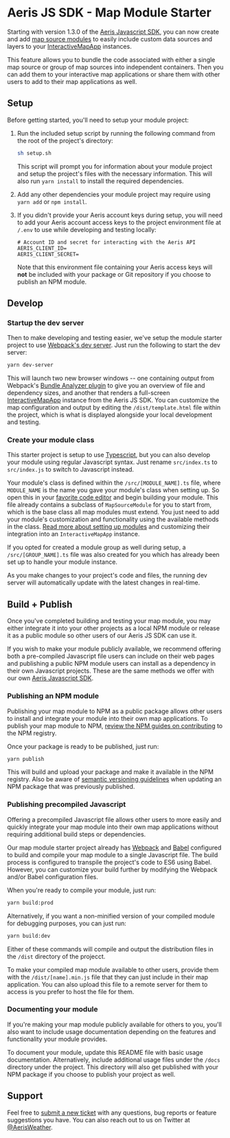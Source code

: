 Aeris JS SDK - Map Module Starter
===========================

Starting with version 1.3.0 of the [Aeris Javascript SDK](https://www.aerisweather.com/support/docs/toolkits/aeris-js-sdk/), you can now create and add [map source modules](https://www.aerisweather.com/support/docs/toolkits/aeris-js-sdk/map-modules/) to easily include custom data sources and layers to your [InteractiveMapApp](https://www.aerisweather.com/support/docs/toolkits/aeris-js-sdk/interactive-map-app/) instances. 

This feature allows you to bundle the code associated with either a single map source or group of map sources into independent containers. Then you can add them to your interactive map applications or share them with other users to add to their map applications as well.

## Setup

Before getting started, you'll need to setup your module project: 

1. Run the included setup script by running the following command from the root of the project's directory:

	```bash
	sh setup.sh
	```
	
	This script will prompt you for information about your module project and setup the project's files with the necessary information. This will also run `yarn install` to install the required dependencies.

1. Add any other dependencies your module project may require using `yarn add` or `npm install`.
1. If you didn't provide your Aeris account keys during setup, you will need to add your Aeris account access keys to the project environment file at `/.env` to use while developing and testing locally:

	```
	# Account ID and secret for interacting with the Aeris API
   AERIS_CLIENT_ID=
   AERIS_CLIENT_SECRET=
	```
	
	Note that this environment file containing your Aeris access keys will **not** be included with your package or Git repository if you choose to publish an NPM module.

## Develop

### Startup the dev server

Then to make developing and testing easier, we've setup the module starter project to use [Webpack's dev server](https://webpack.js.org/configuration/dev-server/). Just run the following to start the dev server:

```bash
yarn dev-server
```
	
This will launch two new browser windows -- one containing output from Webpack's [Bundle Analyzer plugin](https://github.com/webpack-contrib/webpack-bundle-analyzer) to give you an overview of file and dependency sizes, and another that renders a full-screen [InteractiveMapApp](https://www.aerisweather.com/support/docs/toolkits/aeris-js-sdk/) instance from the Aeris JS SDK. You can customize the map configuration and output by editing the `/dist/template.html` file within the project, which is what is displayed alongside your local development and testing.

### Create your module class

This starter project is setup to use [Typescript](http://typescriptlang.org), but you can also develop your module using regular Javascript syntax. Just rename `src/index.ts` to `src/index.js` to switch to Javascript instead.

Your module's class is defined within the `/src/[MODULE_NAME].ts` file, where `MODULE_NAME` is the name you gave your module's class when setting up. So open this in your [favorite code editor](https://code.visualstudio.com) and begin building your module. This file already contains a subclass of `MapSourceModule` for you to start from, which is the base class all map modules must extend. You just need to add your module's customization and functionality using the available methods in the class. [Read more about setting up modules]() and customizing their integration into an `InteractiveMapApp` instance.

If you opted for created a module group as well during setup, a `/src/[GROUP_NAME].ts` file was also created for you which has already been set up to handle your module instance.

As you make changes to your project's code and files, the running dev server will automatically update with the latest changes in real-time.

## Build + Publish

Once you've completed building and testing your map module, you may either integrate it into your other projects as a local NPM module or release it as a public module so other users of our Aeris JS SDK can use it. 

If you wish to make your module publicly available, we recommend offering both a pre-compiled Javascript file users can include on their web pages and publishing a public NPM module users can install as a dependency in their own Javascript projects. These are the same methods we offer with our own [Aeris Javascript SDK](https://www.aerisweather.com/support/docs/toolkits/aeris-js-sdk/getting-started/#script-usage-vs-npm-module).

### Publishing an NPM module

Publishing your map module to NPM as a public package allows other users to install and integrate your module into their own map applications. To publish your map module to NPM, [review the NPM guides on contributing](https://docs.npmjs.com/packages-and-modules/contributing-packages-to-the-registry) to the NPM registry.

Once your package is ready to be published, just run:

```bash
yarn publish
```
	
This will build and upload your package and make it available in the NPM registry. Also be aware of [semantic versioning guidelines](https://docs.npmjs.com/about-semantic-versioning) when updating an NPM package that was previously published.

### Publishing precompiled Javascript

Offering a precompiled Javascript file allows other users to more easily and quickly integrate your map module into their own map applications without requiring additional build steps or dependencies.

Our map module starter project already has [Webpack](http://webpack.js.org) and [Babel](http://babeljs.io) configured to build and compile your map module to a single Javascript file. The build process is configured to transpile the project's code to ES6 using Babel. However, you can customize your build further by modifying the Webpack and/or Babel configuration files.

When you're ready to compile your module, just run:

```bash
yarn build:prod
```

Alternatively, if you want a non-minified version of your compiled module for debugging purposes, you can just run:

```bash
yarn build:dev
```
	
Either of these commands will compile and output the distribution files in the `/dist` directory of the projecct.

To make your compiled map module available to other users, provide them with the `/dist/[name].min.js` file that they can just include in their map application. You can also upload this file to a remote server for them to access is you prefer to host the file for them.

### Documenting your module

If you're making your map module publicly available for others to you, you'll also want to include usage documentation depending on the features and functionality your module provides. 

To document your module, update this README file with basic usage documentation. Alternatively, include additional usage files under the `/docs` directory under the project. This directory will also get published with your NPM package if you choose to publish your project as well.

## Support

Feel free to [submit a new ticket](http://helpdesk.aerisweather.com/) with any questions, bug reports or feature suggestions you have. You can also reach out to us on Twitter at [@AerisWeather](https://twitter.com/AerisWeather).
